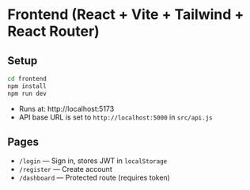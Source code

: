 # Frontend (React + Vite + Tailwind + React Router)

## Setup
```bash
cd frontend
npm install
npm run dev
```
- Runs at: http://localhost:5173
- API base URL is set to `http://localhost:5000` in `src/api.js`

## Pages
- `/login` — Sign in, stores JWT in `localStorage`
- `/register` — Create account
- `/dashboard` — Protected route (requires token)
